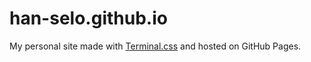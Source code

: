 # han-selo.github.io
My personal site made with [Terminal.css](https://github.com/Gioni06/terminal.css) and hosted on GitHub Pages.
